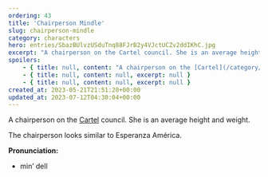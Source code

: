 ```yaml
---
ordering: 43
title: 'Chairperson Mindle'
slug: chairperson-mindle
category: characters
hero: entries/SbazBUlvzUSduTnq88FJrB2y4VJctUCZv2ddIKhC.jpg
excerpt: "A chairperson on the Cartel council. She is an average height and weight.\nThe chairperson looks simi..."
spoilers:
    - { title: null, content: "A chairperson on the [Cartel](/category/organizations/cartel) council. She is an average height and weight. The chairperson's first name is Laram.\r\n\r\nThe chairperson looks similar to Esperanza América.\r\n\r\n**Pronunciation:**\r\n- lar’ rem\r\n- min’ dell", excerpt: "A chairperson on the Cartel council. She is an average height and weight. The chairperson's first na..." }
    - { title: null, content: null, excerpt: null }
    - { title: null, content: null, excerpt: null }
created_at: 2023-05-21T21:51:20+00:00
updated_at: 2023-07-12T04:30:04+00:00
---
```

A chairperson on the [Cartel](/category/organizations/cartel) council. She is an average height and weight.

The chairperson looks similar to Esperanza América.

**Pronunciation:**
- min’ dell